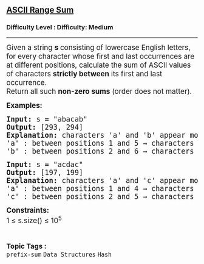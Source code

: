 <h2><a href="https://www.geeksforgeeks.org/problems/ascii-range-sum/1">ASCII Range Sum</a></h2><h3>Difficulty Level : Difficulty: Medium</h3><hr><div class="problems_problem_content__Xm_eO" bis_skin_checked="1"><p data-start="166" data-end="352"><span style="font-size: 18.6667px;">Given a string <strong>s </strong>consisting of lowercase English letters, for every character whose first and last occurrences are at different positions, </span><span style="font-size: 18.6667px;">calculate the sum of ASCII values of characters <strong>strictly between</strong> its first and last occurrence.<br></span><span style="font-size: 18.6667px;">Return all such <strong>non-zero sums</strong> (order does not matter).</span></p>
<p data-start="691" data-end="790"><span style="font-size: 14pt;"><strong>Examples:</strong></span></p>
<pre data-start="691" data-end="790"><span style="font-size: 14pt;"><strong>Input:&nbsp;</strong>s = "abacab"<strong><br>Output:&nbsp;</strong>[293, 294]<strong><br></strong><strong>Explanation: </strong>characters 'a' and 'b' appear more than once:<br>'a' : between positions 1 and 5<strong>&nbsp;</strong>→ characters are b, a, c and ascii sum is 98 + 97 + 99 = 294.</span><br><span style="font-size: 14pt;">'b' : between positions 2 and 6 → characters are a, c, a and ascii sum is 97 + 99 + 97 = 293.<br></span></pre>
<pre><span style="font-size: 14pt;"><strong>Input:</strong> s = "acdac"<strong><br>Output: </strong>[197, 199]<strong><br>Explanation:&nbsp;</strong>characters 'a' and 'c' appear more than once:<br>'a' : between positions 1 and 4<strong>&nbsp;</strong>→ characters are c, d and ascii sum is 99 + 100 = 199.</span><br><span style="font-size: 14pt;">'c' : between positions 2 and 5 → characters are d, a and ascii sum is 100 + 97 = 197.</span></pre>
<p><span style="font-size: 14pt;"><strong>Constraints:<br></strong></span><span style="font-size: 14pt;">1 ≤ s.size() ≤ 10<sup>5</sup></span></p></div><br><p><span style=font-size:18px><strong>Topic Tags : </strong><br><code>prefix-sum</code>&nbsp;<code>Data Structures</code>&nbsp;<code>Hash</code>&nbsp;